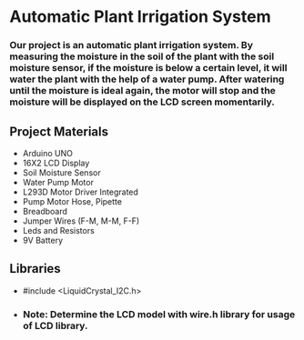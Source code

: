 # Automatic Plant Irrigation System

###  Our project is an automatic plant irrigation system. By measuring the moisture in the soil of the plant with the soil moisture sensor, if the moisture is below a certain level, it will water the plant with the help of a water pump. After watering until the moisture is ideal again, the motor will stop and the moisture will be displayed on the LCD screen momentarily.

## Project Materials
* Arduino UNO
* 16X2 LCD Display
* Soil Moisture Sensor
* Water Pump Motor
* L293D Motor Driver Integrated
* Pump Motor Hose, Pipette
* Breadboard
* Jumper Wires (F-M, M-M, F-F)
* Leds and Resistors
* 9V Battery

## Libraries
* #include <LiquidCrystal_I2C.h>

* ### Note: Determine the LCD model with wire.h library for usage of LCD library.